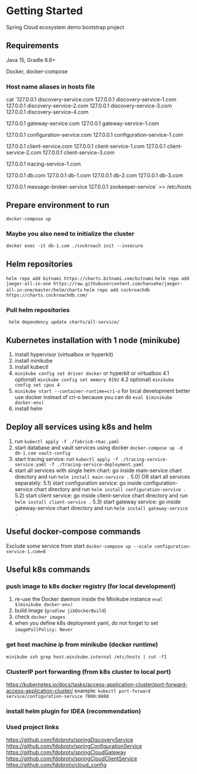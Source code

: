 # Getting Started
Spring Cloud ecosystem demo bootstrap project

## Requirements
Java 15, Gradle 6.6+

Docker, docker-compose

### Host name aliases in hosts file
cat `127.0.0.1 discovery-service.com
127.0.0.1 discovery-service-1.com
127.0.0.1 discovery-service-2.com
127.0.0.1 discovery-service-3.com
127.0.0.1 discovery-service-4.com

127.0.0.1 gateway-service.com
127.0.0.1 gateway-service-1.com

127.0.0.1 configuration-service.com
127.0.0.1 configuration-service-1.com

127.0.0.1 client-service.com
127.0.0.1 client-service-1.com
127.0.0.1 client-service-2.com
127.0.0.1 client-service-3.com

127.0.0.1 tracing-service-1.com

127.0.0.1 db.com
127.0.0.1 db-1.com
127.0.0.1 db-2.com
127.0.0.1 db-3.com

127.0.0.1 message-broker-service
127.0.0.1 zookeeper-service` >> /etc/hosts

## Prepare environment to run
`docker-compose up`

### Maybe you also need to initialize the cluster
`docker exec -it db-1.com ./cockroach init --insecure`

## Helm repositories
`helm repo add bitnami https://charts.bitnami.com/bitnami`
`helm repo add jaeger-all-in-one https://raw.githubusercontent.com/hansehe/jaeger-all-in-one/master/helm/charts`
`helm repo add cockroachdb https://charts.cockroachdb.com/`
### Pull helm repositories
` helm dependency update charts/all-service/`

## Kubernetes installation with 1 node (minikube)
1) install hypervisor (virtualbox or hyperkit)
2) install minikube
3) install kubectl
4) `minikube config set driver docker` or hyperkit or virtualbox
4.1 optional) `minikube config set memory 8192`
4.2 optional) `minikube config set cpus 4`
5) `minikube start --container-runtime=cri-o` for local development better use docker instead of cri-o because you can do `eval $(minikube docker-env)`
6) install helm

## Deploy all services using k8s and helm
1) run `kubectl apply -f ./fabric8-rbac.yaml` 
2) start database and vault services using docker `docker-compose up -d db-1.com vault-config`
3) start tracing service: run `kubectl apply -f ./tracing-service-service.yaml -f ./tracing-service-deployment.yaml`
4) start all services with single helm chart: go inside main-service chart directory and run `helm install main-service .`
5.0) OR start all services separately:
5.1) start configuration service: go inside configuration-service chart directory and run `helm install configuration-service .`
5.2) start client service: go inside client-service chart directory and run `helm install client-service .`
5.3) start gateway service: go inside gateway-service chart directory and run `helm install gateway-service .`

## Useful docker-compose commands
Exclude some service from start
`docker-compose up --scale configuration-service-1.com=0`

## Useful k8s commands
### push image to k8s docker registry (for local development)
1) re-use the Docker daemon inside the Minikube instance `eval $(minikube docker-env)`
2) build image (`gradlew jibDockerBuild`)
3) check `docker images`
4) when you define k8s deployment yaml, do not forget to set `imagePullPolicy: Never`

### get host machine ip from minikube (docker runtime)
`minikube ssh grep host.minikube.internal /etc/hosts | cut -f1`

### ClusterIP port forwarding (from k8s cluster to local port)
https://kubernetes.io/docs/tasks/access-application-cluster/port-forward-access-application-cluster/
example: `kubectl port-forward service/configuration-service 7000:8888`

### install helm plugin for IDEA (recommendation)

### Used project links
https://github.com/fdobrotv/springDiscoveryService
https://github.com/fdobrotv/springConfigurationService
https://github.com/fdobrotv/springCloudGateway
https://github.com/fdobrotv/springCloudClientService
https://github.com/fdobrotv/cloud_config